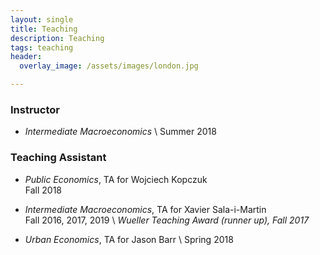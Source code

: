 ```yaml
---
layout: single
title: Teaching
description: Teaching
tags: teaching
header: 
  overlay_image: /assets/images/london.jpg

---
```


### Instructor

- *Intermediate Macroeconomics* \\
Summer 2018

### Teaching Assistant

- *Public Economics*, TA for Wojciech Kopczuk        
Fall 2018

- *Intermediate Macroeconomics*, TA for Xavier Sala-i-Martin        
Fall 2016, 2017, 2019 \\
*Wueller Teaching Award (runner up), Fall 2017*
  
- *Urban Economics*, TA for Jason Barr \\
Spring 2018
